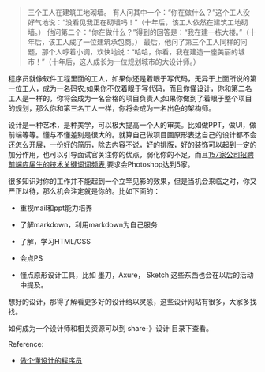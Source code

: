 > 三个工人在建筑工地砌墙。
有人问其中一个：“你在做什么？”这个工人没好气地说：“没看见我正在砌墙吗！”（十年后，该工人依然在建筑工地砌墙。）
他问第二个：“你在做什么？”得到的回答是：“我在建一栋大楼。”（十年后，该工人成了一位建筑承包商。）
最后，他问了第三个工人同样的问题，那个人哼着小调，欢快地说：“哈哈，你看，我在建造一座美丽的城市！”（十年后，这人成长为一位规划城市的大设计师。）

程序员就像软件工程里面的工人，如果你还是着眼于写代码，无异于上面所说的第一位工人，成为一名码农;如果你不仅着眼于写代码，而且你懂设计，你和第二名工人是一样的，你将会成为一名合格的项目负责人;如果你做到了着眼于整个项目的规划，那么你和第三名工人一样，你将会成为一名出色的架构师。 

设计是一种艺术，是种美学，可以极大提高一个人的审美。比如做PPT，做UI，做前端等等。懂与不懂差别是很大的。就算自己做项目画原形表达自己的设计都不会还怎么开展，一份好的简历，除去内容不说，好的排版，好的装饰可以起到一定的加分作用，也可以引导面试官关注你的优点，弱化你的不足，而且[157家公司招聘前端应届生的技术关键词词频表](https://gist.github.com/easychen/adb5e364193f48d9db74a43a77b30a93),要求会Photoshop达到5家。

很多知识对你的工作并不能起到一个立竿见影的效果，但是当机会来临之时，你又严正以待，那么机会注定就是你的。比如下面的：

 -  重视mail和ppt能力培养

 -  了解markdown，利用markdown为自己服务

 -  了解，学习HTML/CSS
 - 会点PS
 - 懂点原形设计工具，比如 墨刀，Axure， Sketch
这些东西也会在以后的活动中提及。

想好的设计，那得了解看更多好的设计给以灵感，这些设计网站有很多，大家多找找。

如何成为一个设计师和相关资源可以到 share-》设计 目录下查看。

Reference:

- [做个懂设计的程序员](http://www.jianshu.com/p/5ea5a67d5c91)






